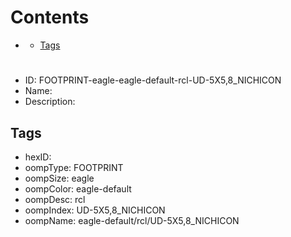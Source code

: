 



Contents
========

* [](#)
	* [Tags](#tags)

# 

- ID: FOOTPRINT-eagle-eagle-default-rcl-UD-5X5,8_NICHICON
- Name: 
- Description: 

## Tags

- hexID: 
- oompType: FOOTPRINT
- oompSize: eagle
- oompColor: eagle-default
- oompDesc: rcl
- oompIndex: UD-5X5,8_NICHICON
- oompName: eagle-default/rcl/UD-5X5,8_NICHICON
